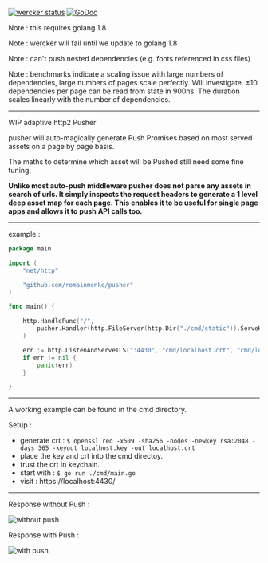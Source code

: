 [![wercker status](https://app.wercker.com/status/e85096dae221207cf6685300fb9db8c3/s/master "wercker status")](https://app.wercker.com/project/byKey/e85096dae221207cf6685300fb9db8c3)
[![GoDoc](https://godoc.org/github.com/romainmenke/pusher?status.svg)](https://godoc.org/github.com/romainmenke/pusher)

Note : this requires golang 1.8

Note : wercker will fail until we update to golang 1.8

Note : can't push nested dependencies (e.g. fonts referenced in css files)

Note : benchmarks indicate a scaling issue with large numbers of dependencies, large numbers of pages scale perfectly. Will investigate.
±10 dependencies per page can be read from state in 900ns. The duration scales linearly with the number of dependencies.

---

WIP adaptive http2 Pusher

pusher will auto-magically generate Push Promises based on most served assets on a page by page basis.

The maths to determine which asset will be Pushed still need some fine tuning.

**Unlike most auto-push middleware pusher does not parse any assets in search of urls. It simply inspects the request headers to generate a 1 level deep asset map for each page. This enables it to be useful for single page apps and allows it to push API calls too.**

---

example :

```go
package main

import (
	"net/http"

	"github.com/romainmenke/pusher"
)

func main() {

	http.HandleFunc("/",
		pusher.Handler(http.FileServer(http.Dir("./cmd/static")).ServeHTTP),
	)

	err := http.ListenAndServeTLS(":4430", "cmd/localhost.crt", "cmd/localhost.key", nil)
	if err != nil {
		panic(err)
	}

}
```

---

A working example can be found in the cmd directory.

Setup :

- generate crt : `$ openssl req -x509 -sha256 -nodes -newkey rsa:2048 -days 365 -keyout localhost.key -out localhost.crt`
- place the key and crt into the cmd directoy.
- trust the crt in keychain.
- start with : `$ go run ./cmd/main.go`
- visit : https://localhost:4430/

---

Response without Push :

![without push](https://raw.githubusercontent.com/romainmenke/pusher/master/cmd/readme/before_push.png)

Response with Push :

![with push](https://raw.githubusercontent.com/romainmenke/pusher/master/cmd/readme/after_push.png)
